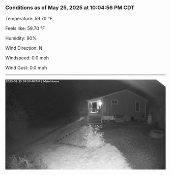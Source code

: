 ### Conditions as of May 25, 2025 at 10:04:56 PM CDT 

Temperature: 59.70 &deg;F

Feels like: 59.70 &deg;F

Humidity: 90%

Wind Direction: N

Windspeed: 0.0 mph

Wind Gust: 0.0 mph

---

<img src="./images/latest.jpeg"/>

